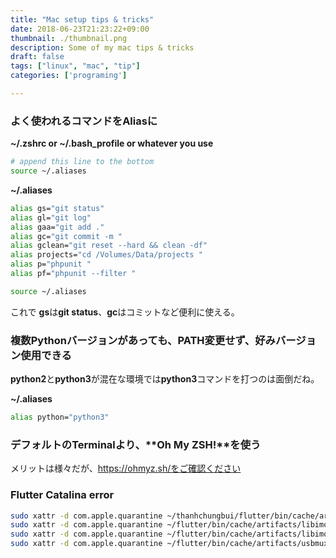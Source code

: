 ```yaml
---
title: "Mac setup tips & tricks"
date: 2018-06-23T21:23:22+09:00
thumbnail: ./thumbnail.png
description: Some of my mac tips & tricks
draft: false
tags: ["linux", "mac", "tip"]
categories: ['programing']

---
```


### よく使われるコマンドをAliasに

**~/.zshrc or ~/.bash_profile or whatever you use**

```sh
# append this line to the bottom
source ~/.aliases
```

**~/.aliases**

```sh
alias gs="git status"
alias gl="git log"
alias gaa="git add ."
alias gc="git commit -m "
alias gclean="git reset --hard && clean -df"
alias projects="cd /Volumes/Data/projects "
alias p="phpunit "
alias pf="phpunit --filter "
```

```sh
source ~/.aliases
```

これで **gs**は**git status**、**gc**はコミットなど便利に使える。

### 複数Pythonバージョンがあっても、**PATH**変更せず、好みバージョン使用できる

**python2**と**python3**が混在な環境では**python3**コマンドを打つのは面倒だね。

**~/.aliases**

```sh
alias python="python3"
```

### デフォルトの**Terminal**より、**Oh My ZSH!**を使う

メリットは様々だが、https://ohmyz.sh/をご確認ください

### Flutter Catalina error

```sh
sudo xattr -d com.apple.quarantine ~/thanhchungbui/flutter/bin/cache/artifacts/libimobiledevice/idevice_id
sudo xattr -d com.apple.quarantine ~/flutter/bin/cache/artifacts/libimobiledevice/idevice_id
sudo xattr -d com.apple.quarantine ~/flutter/bin/cache/artifacts/libimobiledevice/ideviceinfo
sudo xattr -d com.apple.quarantine ~/flutter/bin/cache/artifacts/usbmuxd/iproxy
```

